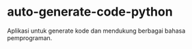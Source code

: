 # auto-generate-code-python
Aplikasi untuk generate kode dan mendukung berbagai bahasa pemprograman.
